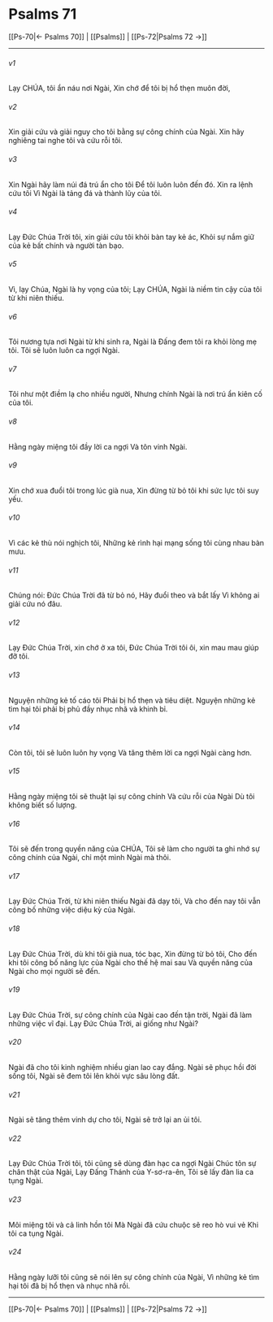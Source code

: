 # Psalms 71

[[Ps-70|← Psalms 70]] | [[Psalms]] | [[Ps-72|Psalms 72 →]]
***



###### v1 
Lạy CHÚA, tôi ẩn náu nơi Ngài, Xin chớ để tôi bị hổ thẹn muôn đời, 

###### v2 
Xin giải cứu và giải nguy cho tôi bằng sự công chính của Ngài. Xin hãy nghiêng tai nghe tôi và cứu rỗi tôi. 

###### v3 
Xin Ngài hãy làm núi đá trú ẩn cho tôi Để tôi luôn luôn đến đó. Xin ra lệnh cứu tôi Vì Ngài là tảng đá và thành lũy của tôi. 

###### v4 
Lạy Đức Chúa Trời tôi, xin giải cứu tôi khỏi bàn tay kẻ ác, Khỏi sự nắm giữ của kẻ bất chính và người tàn bạo. 

###### v5 
Vì, lạy Chúa, Ngài là hy vọng của tôi; Lạy CHÚA, Ngài là niềm tin cậy của tôi từ khi niên thiếu. 

###### v6 
Tôi nương tựa nơi Ngài từ khi sinh ra, Ngài là Đấng đem tôi ra khỏi lòng mẹ tôi. Tôi sẽ luôn luôn ca ngợi Ngài. 

###### v7 
Tôi như một điềm lạ cho nhiều người, Nhưng chính Ngài là nơi trú ẩn kiên cố của tôi. 

###### v8 
Hằng ngày miệng tôi đầy lời ca ngợi Và tôn vinh Ngài. 

###### v9 
Xin chớ xua đuổi tôi trong lúc già nua, Xin đừng từ bỏ tôi khi sức lực tôi suy yếu. 

###### v10 
Vì các kẻ thù nói nghịch tôi, Những kẻ rình hại mạng sống tôi cùng nhau bàn mưu. 

###### v11 
Chúng nói: Đức Chúa Trời đã từ bỏ nó, Hãy đuổi theo và bắt lấy Vì không ai giải cứu nó đâu. 

###### v12 
Lạy Đức Chúa Trời, xin chớ ở xa tôi, Đức Chúa Trời tôi ôi, xin mau mau giúp đỡ tôi. 

###### v13 
Nguyện những kẻ tố cáo tôi Phải bị hổ thẹn và tiêu diệt. Nguyện những kẻ tìm hại tôi phải bị phủ đầy nhục nhã và khinh bỉ. 

###### v14 
Còn tôi, tôi sẽ luôn luôn hy vọng Và tăng thêm lời ca ngợi Ngài càng hơn. 

###### v15 
Hằng ngày miệng tôi sẽ thuật lại sự công chính Và cứu rỗi của Ngài Dù tôi không biết số lượng. 

###### v16 
Tôi sẽ đến trong quyền năng của CHÚA, Tôi sẽ làm cho người ta ghi nhớ sự công chính của Ngài, chỉ một mình Ngài mà thôi. 

###### v17 
Lạy Đức Chúa Trời, từ khi niên thiếu Ngài đã dạy tôi, Và cho đến nay tôi vẫn công bố những việc diệu kỳ của Ngài. 

###### v18 
Lạy Đức Chúa Trời, dù khi tôi già nua, tóc bạc, Xin đừng từ bỏ tôi, Cho đến khi tôi công bố năng lực của Ngài cho thế hệ mai sau Và quyền năng của Ngài cho mọi người sẽ đến. 

###### v19 
Lạy Đức Chúa Trời, sự công chính của Ngài cao đến tận trời, Ngài đã làm những việc vĩ đại. Lạy Đức Chúa Trời, ai giống như Ngài? 

###### v20 
Ngài đã cho tôi kinh nghiệm nhiều gian lao cay đắng. Ngài sẽ phục hồi đời sống tôi, Ngài sẽ đem tôi lên khỏi vực sâu lòng đất. 

###### v21 
Ngài sẽ tăng thêm vinh dự cho tôi, Ngài sẽ trở lại an ủi tôi. 

###### v22 
Lạy Đức Chúa Trời tôi, tôi cũng sẽ dùng đàn hạc ca ngợi Ngài Chúc tôn sự chân thật của Ngài, Lạy Đấng Thánh của Y-sơ-ra-ên, Tôi sẽ lấy đàn lia ca tụng Ngài. 

###### v23 
Môi miệng tôi và cả linh hồn tôi Mà Ngài đã cứu chuộc sẽ reo hò vui vẻ Khi tôi ca tụng Ngài. 

###### v24 
Hằng ngày lưỡi tôi cũng sẽ nói lên sự công chính của Ngài, Vì những kẻ tìm hại tôi đã bị hổ thẹn và nhục nhã rồi.

***
[[Ps-70|← Psalms 70]] | [[Psalms]] | [[Ps-72|Psalms 72 →]]
